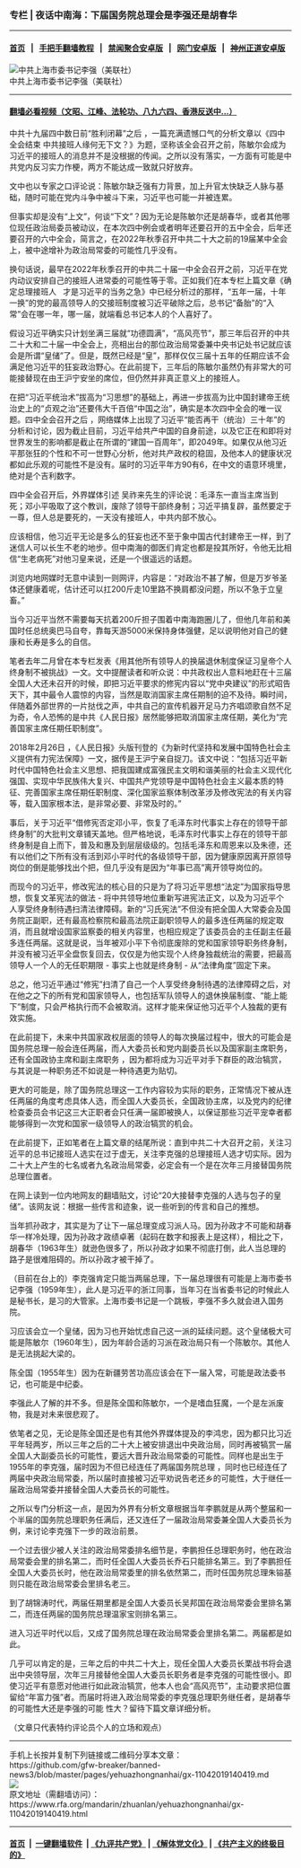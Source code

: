 ### 专栏 | 夜话中南海：下届国务院总理会是李强还是胡春华
------------------------

#### [首页](https://github.com/gfw-breaker/banned-news3/blob/master/README.md) &nbsp;&nbsp;|&nbsp;&nbsp; [手把手翻墙教程](https://github.com/gfw-breaker/guides/wiki) &nbsp;&nbsp;|&nbsp;&nbsp; [禁闻聚合安卓版](https://github.com/gfw-breaker/bn-android) &nbsp;&nbsp;|&nbsp;&nbsp; [网门安卓版](https://github.com/oGate2/oGate) &nbsp;&nbsp;|&nbsp;&nbsp; [神州正道安卓版](https://github.com/SzzdOgate/update) 



<div id="headerimg">
 <img alt="中共上海市委书记李强（美联社）" src="https://www.rfa.org/mandarin/zhuanlan/yehuazhongnanhai/gx-11042019140419.html/yt1104g.jpg/@@images/3b4c6ee6-d978-4a0f-9387-0cd092361417.jpeg" title="中共上海市委书记李强（美联社）"/>
 <div id="headerimgcontents">
  <div id="headerimgcaption">
   <span>
    中共上海市委书记李强（美联社）
   </span>
   <!-- zoomattribute -->
  </div>
  <!-- headerimgcaption -->
 </div>
 <!-- headerimagecontents -->
</div>

<hr/>


#### [翻墙必看视频（文昭、江峰、法轮功、八九六四、香港反送中...）](https://github.com/gfw-breaker/banned-news3/blob/master/pages/links.md)

<div id="storytext">
 <div>
  <div class="slot_header">
  </div>
 </div>
 <p>
  中共十九届四中数日前“胜利闭幕”之后 ，一篇充满遗憾口气的分析文章以《四中全会结束 中共接班人缘何无下文？》为题，坚称该全会召开之前，陈敏尔会成为习近平的接班人的消息并不是没根据的传闻。之所以没有落实，一方面有可能是中共党内反习实力作梗，两方不能达成一致就只好放弃。
 </p>
 <p>
  文中也以专家之口评论说：陈敏尔缺乏强有力背景，加上升官太快缺乏人脉与基础，随时可能在党内斗争中被斗下来，习近平也可能一并被连累。
 </p>
 <p>
  但事实却是没有“上文”，何谈“下文”？因为无论是陈敏尔还是胡春华，或者其他哪位现任政治局委员被动议，在本次四中例会或者明年还要召开的五中全会，后年还要召开的六中全会，简言之，在2022年秋季召开中共二十大之前的19届某中全会上，被中途增补为政治局常委的可能性几乎没有。
 </p>
 <p>
  换句话说，最早在2022年秋季召开的中共二十届一中全会召开之前，习近平在党内动议安排自己的接班人进常委的可能性等于零。正如我们在本专栏上篇文章《确定总理接班人   才是习近平的当务之急》中已经分析过的那样，“五年一届，十年一换”的党的最高领导人的交接班制度被习近平破除之后，总书记“备胎”的“入常”会在哪一年，哪一届，就端看总书记本人的个人喜好了。
 </p>
 <p>
  假设习近平确实只计划坐满三届就“功德圆满”，“高风亮节”，那三年后召开的中共二十大和二十届一中全会上，亮相出台的那位政治局常委兼中央书记处书记就应该会是所谓“皇储”了。但是，既然已经是“皇”，那样仅仅三届十五年的任期应该不会满足他习近平的狂妄政治野心。在此前提下，三年后的陈敏尔虽然仍有非常大的可能接替现在由王沪宁安坐的席位，但仍然并非真正意义上的接班人。
 </p>
 <p>
  在把“习近平统治术”拔高为“习思想”的基础上，再进一步拔高为比中国封建帝王统治史上的“贞观之治”还要伟大千百倍“中国之治”，确实是本次四中全会的唯一议题。四中全会召开之后 ，网络媒体上出现了习近平“能否再干（统治）三十年”的分析和讨论，因为截止目前，习近平给共产中国的自身前途，以及它正在和即将对世界发生的影响都是截止在所谓的“建国一百周年”，即2049年。如果仅从他习近平那张狂的个性和不可一世野心分析，他对共产政权的稳固，及他本人的健康状况都如此乐观的可能性不是没有。届时的习近平年方90有6，在中文的语意环境里，绝对是个吉利数字。
 </p>
 <p>
  四中全会召开后，外界媒体引述 吴祚来先生的评论说：毛泽东一直当主席当到死；邓小平吸取了这个教训，废除了领导干部终身制；习近平搞复辟，虽然要定于一尊，但人总是要死的，一天没有接班人，中共内部不放心。
 </p>
 <p>
  应该相信，他习近平无论是多么的狂妄也还不至于象中国古代封建帝王一样，到了迷信人可以长生不老的地步。但中南海的御医们肯定也都是投其所好，令他无比相信“生老病死”对他习皇来说，还是一个很遥远的话题。
 </p>
 <p>
  浏览内地网媒时无意中读到一则网评，内容是：“对政治不甚了解，但是万岁爷圣体还健康着呢，估计还可以扛200斤走10里路不换肩都没问题，所以不急于立皇畜。”
 </p>
 <p>
  当今习近平当然不需要每天抗着200斤担子围着中南海跑圈儿了，但他几年前和美国时任总统奥巴马自夸，靠每天游5000米保持身体强健，足以说明他对自己的健康和长寿是多么的自信。
 </p>
 <p>
  笔者去年二月曾在本专栏发表《用其他所有领导人的换届退休制度保证习皇帝个人终身制不被挑战》一文。文中提醒读者和听众说：中共政权出人意料地赶在十三届全国人大还未召开的时候，即把习近平要求的修宪内容以“党中央建议”的形式昭告天下，其中最令人震惊的内容，当然是取消国家主席任期制的迫不及待。瞬时间，伴随着外部世界的一片挞伐之声，中共自己的宣传机器开足马力齐唱颂歌自然不足为奇，令人恐怖的是中共《人民日报》居然能够把取消国家主席任期，美化为“完善国家主席任期任职制度”。
 </p>
 <p>
  2018年2月26日 ，《人民日报》头版刊登的《为新时代坚持和发展中国特色社会主义提供有力宪法保障》一文，据传是王沪宁亲自捉刀。该文中说：“包括习近平新时代中国特色社会主义思想、把我国建成富强民主文明和谐美丽的社会主义现代化强国、实现中华民族伟大复兴、中国共产党领导是中国特色社会主义最本质的特征、完善国家主席任期任职制度、深化国家监察体制改革涉及修改宪法的有关内容等，载入国家根本法，是非常必要、非常及时的。”
 </p>
 <p>
  事后，关于习近平“借修宪否定邓小平，恢复了毛泽东时代事实上存在的领导干部终身制”的大批判文章铺天盖地。但严格地说，毛泽东时代事实上存在的领导干部终身制是自上而下，普及和惠及到层层级级的。包括毛泽东和周恩来以及朱德，还有以他们之下所有没有活到邓小平时代的各级领导干部，因为健康原因离开原领导岗位的倒是能够找出个把，但几乎没有是因为“年事已高”离开领导岗位的。
 </p>
 <p>
  而现今的习近平，修改宪法的核心目的只是为了将习近平思想“法定”为国家指导思想，恢复文革宪法的做法 - 将中共领导地位重新写进宪法正文，以及为习近平个人享受终身制待遇扫清法律障碍。新的“习氏宪法”不但没有把全国人大常委会及国务院正副职，还有最高检察院和最高法院正副职领导人的最多连任两届的规定取消，而且就增设国家监察委的相关内容里，也相应规定了该委员会的主任副主任最多连任两届。这就是说，当年被邓小平下令彻底废除的党和国家领导职务终身制，并没有被习近平全盘恢复回去，仅仅是为他实现个人终身独裁统治的需要，把最高领导人一个人的无任职期限 - 事实上也就是终身制 - 从“法律角度”固定下来。
 </p>
 <p>
  总之，他习近平通过“修宪”扫清了自己一个人享受终身制待遇的法律障碍之后，对在他之之下的所有党和国家领导人，也包括军队领导人的退休换届制度、“能上能下”制度，只会严格执行而不会被取消。这样才能来保证他习近平个人独裁的更有效实施。
 </p>
 <p>
  在此前提下，未来中共国家政权层面的领导人的每次换届过程中，很大的可能会是国务院总理一般会连任两届，而人大委员长和党内副委员长以及国家副主席职务，还有全国政协主席和副主席职务 ，因为都将成为习近平对手下群臣的政治犒赏，与其说是一种职务还不如说是一种待遇更为贴切。
 </p>
 <p>
  更大的可能是，除了国务院总理这一工作内容较为实际的职务，正常情况下被从连任两届的角度考虑具体人选，而全国人大委员长，全国政协主席，以及党内的纪律检查委员会书记这三大正职者会只任满一届即被换人，以保证那些习近平宠幸者都能够得到一次党和国家一级领导人的政治犒赏的机会。
 </p>
 <p>
  在此前提下，正如笔者在上篇文章的结尾所说：直到中共二十大召开之前，关注习近平的总书记接班人选实在过于虚无，关注李克强的总理接班人选才切实际。因为二十大上产生的七名或者九名政治局常委，必定会有一个是在次年三月接替国务院总理位置者。
 </p>
 <p>
  在网上读到一位内地网友的翻墙贴文，讨论“20大接替李克强的人选与包子的皇储”。该网友说：根据一些传言和迹象，说一些听到的传言和自己的推想。
 </p>
 <p>
  当年抓孙政才，其实是为了让下一届总理变成习派人马。因为孙政才不可能和胡春华一样冷处理，因为孙政才政绩卓著（起码在数字和报表上是这样），相比之下，胡春华（1963年生）就逊色很多了，所以孙政才如果不彻底打倒，此人当总理的路子是很难阻碍的。所以孙政才被干掉了。
 </p>
 <p>
  （目前在台上的）李克强肯定只能当两届总理，下一届总理很有可能是上海市委书记李强（1959年生），此人是习近平的浙江同事，当年习在当省委书记的时候此人是秘书长，是习的大管家。上海市委书记是一个跳板，李强不多久就会进入国务院。
 </p>
 <p>
  习应该会立一个皇储，因为习也开始忧虑自己这一派的延续问题。这个皇储极大可能是陈敏尔（1960年生），因为年龄合适的习派在政治局只有一个陈敏尔。其他人是无法挑起大梁的。
 </p>
 <p>
  陈全国（1955年生）因为在新疆劳苦功高应该会在下一届入常，可能是政法委书记，也可能是中纪委。
 </p>
 <p>
  李强此人了解的并不多。但是陈全国和陈敏尔，一个是嗜血狂魔，一个是左派废物，我是对未来很悲观了。
 </p>
 <p>
  依笔者之见，无论是陈全国还是也有其他外界媒体提及的李鸿忠，因为都只比习近平年轻两岁，所以三年之后的二十大上被安排退出中央政治局，同时再被犒赏一届全国人大副委员长的可能性，要远大晋升政治局常委的可能性。同样也是出生于1955年的李克强，届时因为不但已经连任了两届国务院总理 ，同时也已经连任了两届中央政治局常委，所以届时直接被习近平劝说告老还乡的可能性，大于继任一届政治局常委并接替全国人大委员长的可能性。
 </p>
 <p>
  之所以专门分析这一点，是因为外界有分析文章根据当年李鹏就是从两个整届和一个半届的国务院总理职务任满后，还又连任了一届政治局常委兼全国人大委员长为例，来讨论李克强下一步的政治前景。
 </p>
 <p>
  一个过去很少被人关注的政治局常委排名细节是，李鹏担任总理职务时，他在政治局常委会里的排名第二，而时任全国人大委员长乔石只能排名第三。到了李鹏担任全国人大委员长时，他在政治局常委里的排名依然第二，而时任国务院总理朱镕基则只能在政治局常委会里排名老三。
 </p>
 <p>
  到了胡锦涛时代，两届任期里都是全国人大委员长吴邦国在政治局常委会里排名第二，而连任两届的国务院总理温家宝则排名第三。
 </p>
 <p>
  进入习近平时代以后，又成了国务院总理在政治局常委会里排名第二。两届都是如此。
 </p>
 <p>
  几乎可以肯定的是，三年之后的中共二十大上，现任全国人大委员长栗战书将会退出中央领导层，次年三月接替他全国人大委员长职务者是李克强的可能性很小。即使习近平有意愿对他进行如此政治犒赏，他本人也会“高风亮节”，主动要求把位置留给“年富力强”者。而届时将进入政治局常委的李克强总理职务继任者，是胡春华的可能性大还是李强的可能 性大？留待下篇文章详细分析。
 </p>
 <p>
  （文章只代表特约评论员个人的立场和观点）
 </p>
</div>

<hr/>
手机上长按并复制下列链接或二维码分享本文章：<br/>
https://github.com/gfw-breaker/banned-news3/blob/master/pages/yehuazhongnanhai/gx-11042019140419.md <br/>
<a href='https://github.com/gfw-breaker/banned-news3/blob/master/pages/yehuazhongnanhai/gx-11042019140419.md'><img src='https://github.com/gfw-breaker/banned-news3/blob/master/pages/yehuazhongnanhai/gx-11042019140419.md.png'/></a> <br/>
原文地址（需翻墙访问）：https://www.rfa.org/mandarin/zhuanlan/yehuazhongnanhai/gx-11042019140419.html


------------------------
#### [首页](https://github.com/gfw-breaker/banned-news3/blob/master/README.md) &nbsp;|&nbsp; [一键翻墙软件](https://github.com/gfw-breaker/nogfw/blob/master/README.md) &nbsp;| [《九评共产党》](https://github.com/gfw-breaker/9ping.md/blob/master/README.md#九评之一评共产党是什么) | [《解体党文化》](https://github.com/gfw-breaker/jtdwh.md/blob/master/README.md) | [《共产主义的终极目的》](https://github.com/gfw-breaker/gczydzjmd.md/blob/master/README.md)


<img src='http://gfw-breaker.win/banned-news3/pages/yehuazhongnanhai/gx-11042019140419.md' width='0px' height='0px'/>